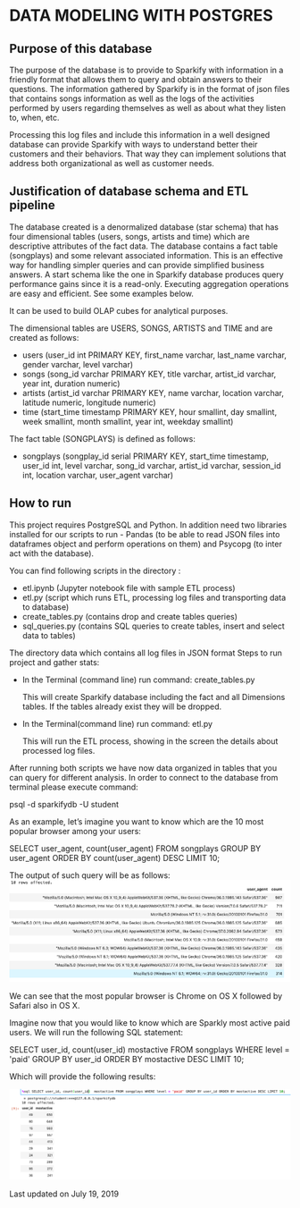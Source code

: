 # DATA MODELING WITH POSTGRES

## Purpose of this database

The purpose of the database is to provide to Sparkify with information in a friendly format that allows them to query and obtain answers to their questions. The information gathered by Sparkify is in the format of json files that contains songs information as well as the logs of the activities performed by users regarding themselves as well as about what they listen to, when, etc.

Processing this log files and include this information in a well designed database can provide Sparkify with ways to understand better their customers and their behaviors. That way they can implement solutions that address both organizational as well as customer needs.

## Justification of database schema and ETL pipeline

The database created is a denormalized database (star schema) that has four dimensional tables (users, songs, artists and time) which are descriptive attributes of the fact data. The database contains a fact table (songplays) and some relevant associated information. This is an effective way for handling simpler queries and can provide simplified business answers.  A start schema like the one in Sparkify database produces query performance gains since it is a read-only. Executing aggregation operations are easy and efficient. See some examples below.

It can be used to build OLAP cubes for analytical purposes. 

The dimensional tables are USERS, SONGS, ARTISTS and TIME and are created as follows:

- users (user_id  int PRIMARY KEY, first_name varchar, last_name varchar, gender varchar, level varchar)
- songs (song_id varchar PRIMARY KEY, title varchar, artist_id varchar, year int, duration numeric)
- artists (artist_id varchar PRIMARY KEY, name varchar, location varchar, latitude numeric, longitude numeric)
- time (start_time timestamp PRIMARY KEY, hour smallint, day smallint, week smallint, month smallint, year int, weekday smallint)

The fact table (SONGPLAYS) is defined as follows:

- songplays (songplay_id serial PRIMARY KEY, start_time timestamp, user_id int, level varchar, song_id varchar, artist_id varchar, session_id int, location varchar, user_agent varchar)

## How to run

This project requires PostgreSQL and Python.  In addition need two libraries installed for our scripts to run - Pandas (to be able to read JSON files into dataframes object and perform operations on them) and Psycopg (to inter act with the database).

You can find following scripts in the directory :

- etl.ipynb (Jupyter notebook file with sample ETL process)
- etl.py (script which runs ETL, processing log files and transporting data to database)
- create_tables.py (contains drop and create tables queries)
- sql_queries.py (contains SQL queries to create tables, insert and select data to tables)

The directory data which contains all log files in JSON format
Steps to run project and gather stats:  

- In the Terminal (command line) run command:
	create_tables.py  

	This will create Sparkify database including the fact and all Dimensions tables. If the tables already exist they will be dropped.

- In the Terminal(command line) run command:
	etl.py 

	This will run the ETL process, showing in the screen the details about processed log files.

After running both scripts we have now data organized in tables that you can query for different analysis. In order to connect to the  database from terminal please execute command:

psql -d sparkifydb -U student

As an example, let’s imagine you want to know which are the 10 most popular browser among your users:

SELECT user_agent, count(user_agent) FROM songplays GROUP BY user_agent ORDER BY count(user_agent) DESC LIMIT 10;

The output of such query will be as follows:
![](DraggedImage.png)

We can see that the most popular browser is Chrome on OS X followed by Safari  also in OS X.

Imagine now that you would like to know which are Sparkly most active paid users. We will run the following SQL statement:

SELECT user_id, count(user_id)  mostactive FROM songplays WHERE level = 'paid' GROUP BY user_id ORDER BY mostactive DESC LIMIT 10;
  
Which will provide the following results:

![](DraggedImage-1.png)



Last updated on July 19, 2019

